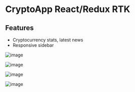 # CryptoApp React/Redux RTK

## Features

- Cryptocurrency stats, latest news
- Responsive sidebar

![image](https://user-images.githubusercontent.com/28065716/215087767-0dee38d7-0abf-497a-acfa-b34d955a609b.png)

![image](https://user-images.githubusercontent.com/28065716/215087863-74af52c1-51b3-4b20-bccb-34b0a354ae0d.png)

![image](https://user-images.githubusercontent.com/28065716/215087930-23b338f3-62da-4d19-8532-56b40fe9ec1d.png)

![image](https://user-images.githubusercontent.com/28065716/215087992-ce64e2b0-0b16-40a0-a728-74f113cb12f4.png)

